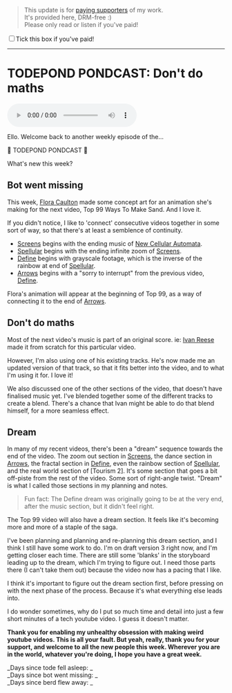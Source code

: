 > This update is for [paying supporters](https://patreon.com/TodePond) of my work.<br>
> It's provided here, DRM-free :)<br>
> Please only read or listen if you've paid!

<input id="paid-checkbox" type="checkbox"><label for="paid-checkbox">Tick this box if you've paid!</label>

<script>
  const key = 'pondcast/paid'
  const paid = localStorage.getItem(key)
  const checkbox = document.getElementById('paid-checkbox')
  if (paid) {
    checkbox.checked = true
  }
  checkbox.addEventListener('change', () => {
    if (checkbox.checked) {
      localStorage.setItem(key, 'true')
    } else {
      localStorage.removeItem(key)
    }
  })
</script>

<hr>

# TODEPOND PONDCAST: Don't do maths

<audio controls>
  <source src="1.m4a" type="audio/x-m4a">
</audio>

Ello. Welcome back to another weekly episode of the...

🐸 TODEPOND PONDCAST 🐸

What's new this week?

## Bot went missing

This week, [Flora Caulton](https://floracaulton.com/) made some concept art for an animation she's making for the next video, Top 99 Ways To Make Sand. And I love it.

If you didn't notice, I like to 'connect' consecutive videos together in some sort of way, so that there's at least a semblence of continuity.

- [Screens](https://youtu.be/Q4OIcwt8vcE) begins with the ending music of [New Cellular Automata](https://youtu.be/WMJ1H3Ai-qs).
- [Spellular](https://youtu.be/xvlsJ3FqNYU) begins with the ending infinite zoom of [Screens](https://youtu.be/Q4OIcwt8vcE).
- [Define](https://youtu.be/ZMklf0vUl18) begins with grayscale footage, which is the inverse of the rainbow at end of [Spellular](https://youtu.be/xvlsJ3FqNYU).
- [Arrows](https://youtu.be/DNBKdU6XrLY) begins with a "sorry to interrupt" from the previous video, [Define](https://youtu.be/ZMklf0vUl18).

Flora's animation will appear at the beginning of Top 99, as a way of connecting it to the end of [Arrows](https://youtu.be/DNBKdU6XrLY).

## Don't do maths

Most of the next video's music is part of an original score. ie: [Ivan Reese](https://ivanish.ca/) made it from scratch for this particular video.

However, I'm also using one of his existing tracks. He's now made me an updated version of that track, so that it fits better into the video, and to what I'm using it for. I love it!

We also discussed one of the other sections of the video, that doesn't have finalised music yet. I've blended together some of the different tracks to create a blend. There's a chance that Ivan might be able to do that blend himself, for a more seamless effect.

## Dream

In many of my recent videos, there's been a "dream" sequence towards the end of the video. The zoom out section in [Screens](https://youtu.be/Q4OIcwt8vcE), the dance section in [Arrows](https://youtu.be/DNBKdU6XrLY), the fractal section in [Define](https://youtu.be/ZMklf0vUl18), even the rainbow section of [Spellular](https://youtu.be/xvlsJ3FqNYU), and the real world section of [Tourism 2]. It's some section that goes a bit off-piste from the rest of the video. Some sort of right-angle twist. "Dream" is what I called those sections in my planning and notes.

> Fun fact: The Define dream was originally going to be at the very end, after the music section, but it didn't feel right.

The Top 99 video will also have a dream section. It feels like it's becoming more and more of a staple of the saga.

I've been planning and planning and re-planning this dream section, and I think I still have some work to do. I'm on draft version 3 right now, and I'm getting closer each time. There are still some 'blanks' in the storyboard leading up to the dream, which I'm trying to figure out. I need those parts there (I can't take them out) because the video now has a pacing that I like.

I think it's important to figure out the dream section first, before pressing on with the next phase of the process. Because it's what everything else leads into.

I do wonder sometimes, why do I put so much time and detail into just a few short minutes of a tech youtube video. I guess it doesn't matter.

**Thank you for enabling my unhealthy obsession with making weird youtube videos. This is all your fault. But yeah, really, thank you for your support, and welcome to all the new people this week. Wherever you are in the world, whatever you're doing, I hope you have a great week.**

_Days since tode fell asleep: _<br>
_Days since bot went missing: _<br>
_Days since berd flew away: _
